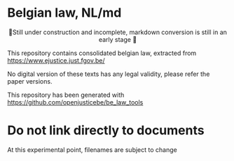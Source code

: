 # Belgian law, NL/md
<center> 🚧Still under construction and incomplete, markdown conversion is still in an early stage 🚧</center>

This repository contains consolidated belgian law, extracted from https://www.ejustice.just.fgov.be/

No digital version of these texts has any legal validity, please refer the paper versions.

This repository has been generated with https://github.com/openjusticebe/be_law_tools

# Do not link directly to documents
At this experimental point, filenames are subject to change

